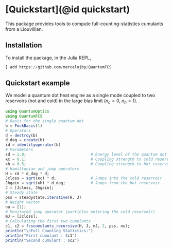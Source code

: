 # [Quickstart](@id quickstart)

This package provides tools to compute full-counting-statistics cumulants from a Liouvillian.

## Installation
To install the package, in the Julia REPL, 
```julia
] add https://github.com/marcelojbp/QuantumFCS
```

## Quickstart example

We model a quantum dot heat engine as a single mode coupled to two reservoirs (hot and cold) in the large bias limit ($n_c = 0,~ n_h = 1$).

```julia
using QuantumOptics 
using QuantumFCS
# Basis for the single quantum dot
b = FockBasis(1)
# Operators 
d = destroy(b)
d_dag = create(b)
id = identityoperator(b)
# Parameters
ϵd = 1.0;                            # Energy level of the quantum dot
κc = 0.1;                            # Coupling strength to cold reservoir
κh = 0.5;                            # Coupling strength to hot reservoir
# Hamiltonian and jump operators
H = ϵd * d_dag * d;                  
Jcloss = sqrt(κc) * d;               # Jumps into the cold reservoir 
Jhgain = sqrt(κh) * d_dag;           # Jumps from the hot reservoir
J = [Jcloss, Jhgain];
# Steady state
ρss = steadystate.iterative(H, J)
# Weight vector 
nu = [1];
# Monitored jump operator (particles entering the cold reservoir)
mJ = [Jcloss];
# Calculating the first two cumulants
c1, c2 = fcscumulants_recursive(H, J, mJ, 2, ρss, nu);
println("\nFull Counting Statistics:")
println("First cumulant : $c1")
println("Second cumulant : $c2") 
```

